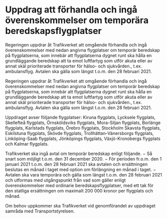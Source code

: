# Uppdrag att förhandla och ingå överenskommelser om temporära beredskapsflygplatser

Regeringen uppdrar åt Trafikverket att omgående förhandla och ingå överenskommelser med nedan angivna flygplatser om temporär beredskap på flygplatserna, som innebär att flygplatserna dygnet runt ska hålla en grundläggande beredskap att ta emot luftfartyg som utför akuta eller av annat skäl prioriterade transporter för hälso- och sjukvården., t.ex. ambulansflyg. Avtalen ska gälla som längst t.o.m. den 28 februari 2021.

Regeringen uppdrar åt Trafikverket att omgående förhandla och ingå överenskommelser med nedan angivna flygplatser om temporär beredskap på flygplatserna, som innebär att flygplatserna dygnet runt ska hålla en grundläggande beredskap att ta emot luftfartyg som utför akuta eller av annat skäl prioriterade transporter för hälso- och sjukvården., t.ex. ambulansflyg. Avtalen ska gälla som längst t.o.m. den 28 februari 2021.

Uppdraget avser följande flygplatser: Kiruna flygplats, Lycksele flygplats, Skellefteå flygplats, Örnsköldsviks flygplats, Mora-Siljan flygplats, Borlänge flygplats, Karlstads flygplats, Örebro flygplats, Stockholm Skavsta flygplats, Eskilstuna flygplats, Skövde flygplats, Trollhättan-Vänersborgs flygplats, Linköping-Saab flygplats, Jönköpings flygplats, Växjö-Kronobergs flygplats och Kalmar flygplats.

Trafikverket ska ingå avtal om temporär beredskap enligt följande.
− Så snart som möjligt t.o.m. den 31 december 2020.
− För perioden fr.o.m. den 1 januari 2021 t.o.m. den 28 februari 2021 ska avtalen och ersättningen beslutas en månad i taget med option om
förlängning en månad i taget.
− Avtalen ska vara temporära och gälla som längst t.o.m. den 28 februari 2021 och utformas med utgångspunkt från vad som gäller enligt överenskommelser med ordinarie beredskapsflygplatser, med ett tak för den statliga ersättningen om maximalt 200 000 kronor per flygplats och månad.

Om behov uppkommer ska Trafikverket vid genomförandet av uppdraget samråda med Transportstyrelsen.
